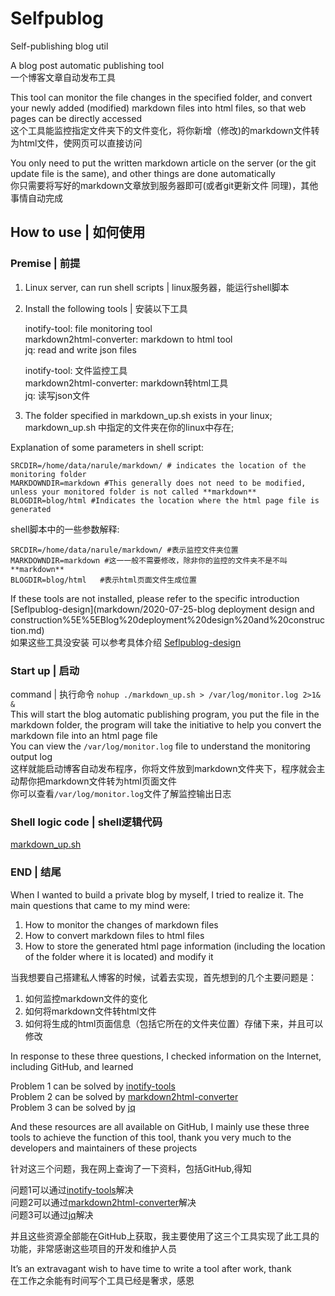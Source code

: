 # Selfpublog
Self-publishing blog util

A blog post automatic publishing tool  
一个博客文章自动发布工具

  This tool can monitor the file changes in the specified folder, and convert your newly added (modified) markdown files into html files, so that web pages can be directly accessed  
  这个工具能监控指定文件夹下的文件变化，将你新增（修改)的markdown文件转为html文件，使网页可以直接访问

  You only need to put the written markdown article on the server (or the git update file is the same), and other things are done automatically  
  你只需要将写好的markdown文章放到服务器即可(或者git更新文件 同理)，其他事情自动完成

## How to use | 如何使用

### Premise | 前提

1. Linux server, can run shell scripts | linux服务器，能运行shell脚本

2. Install the following tools | 安装以下工具

    inotify-tool: file monitoring tool  
    markdown2html-converter: markdown to html tool  
    jq: read and write json files  
  
    inotify-tool: 文件监控工具  
    markdown2html-converter: markdown转html工具   
    jq: 读写json文件  
  
3. The folder specified in markdown_up.sh exists in your linux;   
   markdown_up.sh 中指定的文件夹在你的linux中存在;  
  
  Explanation of some parameters in shell script:   
  ```shell
  SRCDIR=/home/data/narule/markdown/ # indicates the location of the monitoring folder   
  MARKDOWNDIR=markdown #This generally does not need to be modified, unless your monitored folder is not called **markdown**   
  BLOGDIR=blog/html #Indicates the location where the html page file is generated   
  ```
  shell脚本中的一些参数解释:  
  ```shell
  SRCDIR=/home/data/narule/markdown/ #表示监控文件夹位置  
  MARKDOWNDIR=markdown #这一一般不需要修改，除非你的监控的文件夹不是不叫**markdown**  
  BLOGDIR=blog/html   #表示html页面文件生成位置  
  ```
  If these tools are not installed, please refer to the specific introduction [Seflpublog-design](markdown/2020-07-25-blog deployment design and construction%5E%5EBlog%20deployment%20design%20and%20construction.md)   
  如果这些工具没安装 可以参考具体介绍 [Seflpublog-design](markdown/2020-07-25-博客部署设计和构建%5E%5EBlog%20deployment%20design%20and%20construction.md)

### Start up | 启动
  command | 执行命令
  `nohup ./markdown_up.sh > /var/log/monitor.log 2>1& &`   
  This will start the blog automatic publishing program, you put the file in the markdown folder, the program will take the initiative to help you convert the markdown file into an html page file   
  You can view the `/var/log/monitor.log` file to understand the monitoring output log   
  这样就能启动博客自动发布程序，你将文件放到markdown文件夹下，程序就会主动帮你把markdown文件转为html页面文件   
  你可以查看`/var/log/monitor.log`文件了解监控输出日志

### Shell logic code | shell逻辑代码

[markdown_up.sh](markdown_up.sh)

### END | 结尾

When I wanted to build a private blog by myself, I tried to realize it. The main questions that came to my mind were:  
  1. How to monitor the changes of markdown files  
  2. How to convert markdown files to html files  
  3. How to store the generated html page information (including the location of the folder where it is located) and modify it  


当我想要自己搭建私人博客的时候，试着去实现，首先想到的几个主要问题是：  
  1. 如何监控markdown文件的变化  
  2. 如何将markdown文件转html文件  
  3. 如何将生成的html页面信息（包括它所在的文件夹位置）存储下来，并且可以修改  

  In response to these three questions, I checked information on the Internet, including GitHub, and learned   

  Problem 1 can be solved by [inotify-tools](https://github.com/inotify-tools/inotify-tools)  
  Problem 2 can be solved by [markdown2html-converter](https://github.com/magiclen/markdown2html-converter)  
  Problem 3 can be solved by [jq](https://github.com/stedolan/jq)  
  
  And these resources are all available on GitHub, I mainly use these three tools to achieve the function of this tool, thank you very much to the developers and maintainers of these projects  
  
  针对这三个问题，我在网上查询了一下资料，包括GitHub,得知  
  
  问题1可以通过[inotify-tools](https://github.com/inotify-tools/inotify-tools)解决  
  问题2可以通过[markdown2html-converter](https://github.com/magiclen/markdown2html-converter)解决  
  问题3可以通过[jq](https://github.com/stedolan/jq)解决  
  
  并且这些资源全部能在GitHub上获取，我主要使用了这三个工具实现了此工具的功能，非常感谢这些项目的开发和维护人员

It’s an extravagant wish to have time to write a tool after work, thank  
在工作之余能有时间写个工具已经是奢求，感恩
